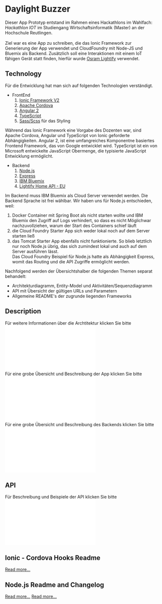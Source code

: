# Daylight Buzzer
Dieser App Prototyp entstand im Rahmen eines Hackathlons im Wahlfach: <i>Hackathlon IOT</i> im Studiengang Wirtschaftsinformatik (Master) an der Hochschule Reutlingen.<br/><br/>
Ziel war es eine App zu schreiben, die das Ionic Framework zur Generierung der App verwendet und CloudFoundry mit Node-JS und Bluemix als Backend. Zusätzlich soll eine Interaktionen mit einem IoT fähigen Gerät statt finden, hierfür wurde [Osram Lightify](https://www.osram.de/osram_de/produkte/led-technologie/lightify/lightify-home/index.jsp) verwendet.<br/>

## Technology
Für die Entwicklung hat man sich auf folgenden Technologien verständigt.
* FrontEnd
  1. [Ionic Framework V2](https://ionicframework.com/docs/v2/getting-started/)
  2. [Apache Cordova](https://cordova.apache.org/)
  3. [Angular 2](https://angular.io/)
  4. [TypeScript](http://www.typescriptlang.org/)
  5. [Sass/Scss](http://sass-lang.com/) für das Styling

Während das Ionic Framework eine Vorgabe des Dozenten war, sind Apache Cordova, Angular und TypeScript von Ionic geforderte Abhängigkeiten.
Angular 2, ist eine umfangreiches Komponentne basiertes Frontend Framework, das von Google entwicklet wird.
TypeScript ist ein von Microsoft entwickelte JavaScript Obermenge, die typisierte JavaScript Entwicklung ermöglicht.

* Backend
  1. [Node.js](https://nodejs.org)
  2. [Express](http://expressjs.com/de/)
  3. [IBM Bluemix](https://console.ng.bluemix.net/catalog/starters/sdk-for-nodejs/)
  4. [Lightify Home API - EU](https://eu.lightify-api.org/)

Im Backend muss IBM Bluemix als Cloud Server verwendet werden. Die Backend Sprache ist frei wählbar. Wir haben uns für Node.js entschieden, weil: 
1. Docker Container mit Spring Boot als nicht starten wollte und IBM Bluemix den Zugriff auf Logs verhindert, so dass es nicht Möglichwar nachzuvollziehen, warum der Start des Containers schief läuft
2. die Cloud Foundry Starter App sich weder lokal noch auf dem Server starten ließ
3. das Tomcat Starter App ebenfalls nicht funktionierte.
So blieb letztlich nur noch Node.js übrig, das sich zumindest lokal und auch auf dem Server ausführen lässt. <br/>
Das Cloud Foundry Beispiel für Node.js hatte als Abhängigkeit Express, womit das Routing und die API Zugriffe ermöglicht werden.

Nachfolgend werden der Übersichtshalber die folgenden Themen separat behandelt:
* Architekturdiagramm, Entity-Model und Aktivitäten/Sequenzdiagramm
* API mit Übersicht der gültigen URLs und Parametern
* Allgemeine README's der zugrunde liegenden Frameworks

## Description
Für weitere Informationen über die Archtitektur klicken Sie bitte ![hier.](docs/DESCRIPTION.md "Diagramme")<br/>
Für eine grobe Übersicht und Beschreibung der App klicken Sie bitte ![hier.](docs/FRONTEND_README.md "App Description")<br/>
Für eine grobe Übersicht und Beschreibung des Backends klicken Sie bitte ![hier.](docs/BACKEND_README.md "Diagramme")<br/>


## API
Für Beschreibung und Beispiele der API klicken Sie bitte ![hier.](docs/API.md)


## Ionic - Cordova Hooks Readme
[Read more...](frontend/DaylightBuzzer/hooks/README.md)

## Node.js Readme and Changelog
[Read more...](backend/DayLightBuzzer/README.md)
[Read more...](backend/DayLightBuzzer/CHANGELOG.md)
